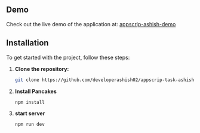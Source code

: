 ## Demo

Check out the live demo of the application at: [appscrip-ashish-demo](https://appscrip-ashish.netlify.app)

## Installation

To get started with the project, follow these steps:

1. **Clone the repository:**

   ```bash
   git clone https://github.com/developerashish02/appscrip-task-ashish.git
   ```

2. **Install Pancakes**

   ```bash
   npm install
   ```

3. **start server**

   ```bash
   npm run dev
   ```
